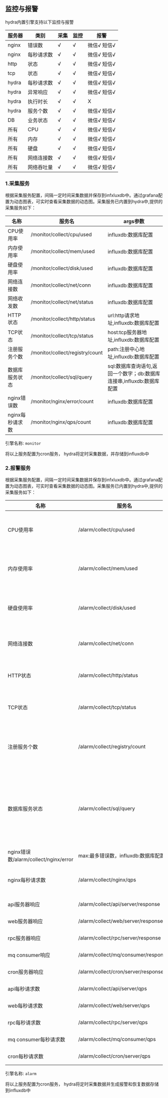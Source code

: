 ## 监控与报警

hydra内置引擎支持以下监控与报警

|服务器|类别|采集|监控|报警|
|----|----|----|----|----|
|nginx|错误数|√|√|微信√ 短信√|
|nginx|每秒请求数|√|√|微信√ 短信√|
|http|状态|√|√|微信√ 短信√|
|tcp|状态|√|√|微信√ 短信√|
|hydra|每秒请求数|√|√|微信√ 短信√|
|hydra|异常响应|√|√|微信√ 短信√|
|hydra|执行时长|√|√|X|
|hydra|服务个数|√|√|微信√ 短信√|
|DB|业务状态|√|√|微信√ 短信√|
|所有|CPU|√|√|微信√ 短信√|
|所有|内存|√|√|微信√ 短信√|
|所有|硬盘|√|√|微信√ 短信√|
|所有|网络连接数|√|√|微信√ 短信√|
|所有|网络吞吐量|√|√|微信√ 短信√|

### 1.采集服务
根据采集服务配置，间隔一定时间采集数据并保存到infxluxdb中。通过grafana配置为动态图表，可实时查看采集数据的动态图。采集服务已内置到hydra中,提供的采集服务如下：

|名称|服务名|args参数
|----|-----|----|
|CPU使用率|/monitor/collect/cpu/used|influxdb:数据库配置|
|内存使用率|/monitor/collect/mem/used|influxdb:数据库配置|
|硬盘使用率|/monitor/collect/disk/used|influxdb:数据库配置|
|网络连接数|/monitor/collect/net/conn|influxdb:数据库配置|
|网络收发数|/monitor/collect/net/status|influxdb:数据库配置|
|HTTP状态|/monitor/collect/http/status|url:http请求地址,influxdb:数据库配置|
|TCP状态|/monitor/collect/tcp/status|host:tcp服务器地址,influxdb:数据库配置|
|注册服务个数|/monitor/collect/registry/count|path:注册中心地址,influxdb:数据库配置|
|数据库服务状态|/monitor/collect/sql/query|sql:数据库查询语句,返回一个数字；db:数据库连接串,influxdb:数据库配置|
|nginx错误数|/monitor/nginx/error/count|influxdb:数据库配置|
|nginx每秒请求数|/monitor/nginx/qps/count|influxdb:数据库配置|

 引擎名称: `monitor` 
 
 将以上服务配置为cron服务， hydra将定时采集数据，并存储到influxdb中


### 2.报警服务
根据采集服务配置，间隔一定时间采集数据并保存到infxluxdb中。通过grafana配置为动态图表，可实时查看采集数据的动态图。采集服务已内置到hydra中,提供的采集服务如下：

|名称|服务名|args参数
|----|-----|----|
|CPU使用率|/alarm/collect/cpu/used|max:CPU最高使用比例0-100，influxdb:数据库配置|
|内存使用率|/alarm/collect/mem/used|max:内存最高使用比例0-100，influxdb:数据库配置|
|硬盘使用率|/alarm/collect/disk/used|max:硬盘最高使用比例0-100，influxdb:数据库配置|
|网络连接数|/alarm/collect/net/conn|max:最多连接数，influxdb:数据库配置|
|HTTP状态|/alarm/collect/http/status|url:http请求地址,influxdb:数据库配置|
|TCP状态|/alarm/collect/tcp/status|host:tcp服务器地址,influxdb:数据库配置|
|注册服务个数|/alarm/collect/registry/count|path:注册中心地址,min:最少服务数，influxdb:数据库配置|
|数据库服务状态|/alarm/collect/sql/query|sql:数据库查询语句,返回一个数字；max:最多个数,min:最小个数，db:数据库连接串,influxdb:数据库配置|
|nginx错误数/alarm/collect/nginx/error|max:最多错误数，influxdb:数据库配置|
|nginx每秒请求数|/alarm/collect/nginx/qps|max:每秒最多请求数，influxdb:数据库配置|
|api服务器响应|/alarm/collect/api/server/response|influxdb:数据库配置|
|web服务器响应|/alarm/collect/web/server/response|influxdb:数据库配置|
|rpc服务器响应|/alarm/collect/rpc/server/response|influxdb:数据库配置|
|mq consumer响应|/alarm/collect/mq/consumer/responset|influxdb:数据库配置|
|cron服务器响应|/alarm/collect/cron/server/response|influxdb:数据库配置|
|api每秒请求数|/alarm/collect/api/server/qps|influxdb:数据库配置|
|web每秒请求数|/alarm/collect/web/server/qps|influxdb:数据库配置|
|rpc每秒请求数|/alarm/collect/rpc/server/qps|influxdb:数据库配置|
|mq consumer每秒请求数|/alarm/collect/mq/consumer/qps|influxdb:数据库配置|
|cron每秒请求数|/alarm/collect/cron/server/qps|influxdb:数据库配置|


 引擎名称: `alarm` 
 
 将以上服务配置为cron服务， hydra将定时采集数据并生成报警和恢复数据存储到influxdb中